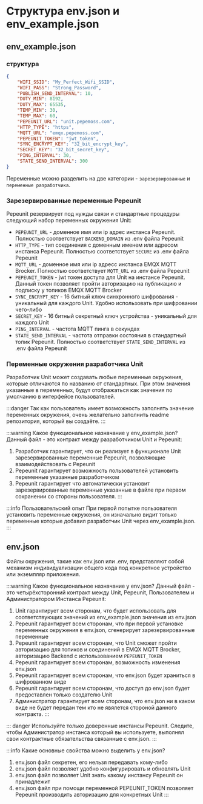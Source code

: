 # Структура env.json и env_example.json

## env_example.json
### структура
```json
{
    "WIFI_SSID": "My_Perfect_Wifi_SSID",
    "WIFI_PASS": "Strong_Password",
    "PUBLISH_SEND_INTERVAL": 10,
    "DUTY_MIN": 8192,
    "DUTY_MAX": 65535,
    "TEMP_MIN": 30,
    "TEMP_MAX": 60,
    "PEPEUNIT_URL": "unit.pepemoss.com",
    "HTTP_TYPE": "https",
    "MQTT_URL": "emqx.pepemoss.com",
    "PEPEUNIT_TOKEN": "jwt_token",
    "SYNC_ENCRYPT_KEY": "32_bit_encrypt_key",
    "SECRET_KEY": "32_bit_secret_key",
    "PING_INTERVAL": 30,
    "STATE_SEND_INTERVAL": 300
}
```

Переменные можно разделить на две категории - `зарезервированные` и `переменные разработчика`.

### Зарезервированные переменные Pepeunit

Pepeunit резервирует под нужды связи и стандартные процедуры следующий набор переменных окружения Unit:
- `PEPEUNIT_URL` - доменное имя или ip адрес инстанса Pepeunit. Полностью соответствует `BACKEND_DOMAIN` из .env файла Pepeunit
- `HTTP_TYPE` - тип соединения с доменным именем или адресом инстанса Pepeunit. Полностью соответствует `SECURE` из .env файла Pepeunit
- `MQTT_URL` - доменное имя или ip адресс инстанса EMQX MQTT Brocker. Полностью соответствует `MQTT_URL` из .env файла Pepeunit
- `PEPEUNIT_TOKEN` - jwt токен доступа для Unit на инстансе Pepeunit. Данный токен позволяет пройти авторизацию на публикацию и подписку у топиков EMQX MQTT Brocker
- `SYNC_ENCRYPT_KEY` - 16 битный ключ синхронного шифрования - уникальный для каждого Unit. Удобно использовать при шифровании чего-либо
- `SECRET_KEY` - 16 битный секретный ключ устройства - уникальный для каждого Unit
- `PING_INTERVAL` - частота MQTT пинга в секундах
- `STATE_SEND_INTERVAL` - частота отправки состояния в стандартный топик Pepeunit. Полностью соответствует `STATE_SEND_INTERVAL` из .env файла Pepeunit

### Переменные окружения разработчика Unit

Разработчик Unit может создавать любые переменные окружения, которые отличаются по названию от стандартных. При этом значения указанные в переменных, будут отображаться как значения по умолчанию в интерфейсе пользователей.

:::danger
Так как пользователь имеет возможность заполнять значение переменных окружения, очень желательно заполнить readme репозитория, который вы создаёте.
:::

:::warning Какое функциональное назначание у env_example.json?
Данный файл - это контракт между разработчиком Unit и Pepeunit:
1. Разработчик гарантирует, что он реализует в функционале Unit зарезервированные переменные Pepeunit, позволяющие взаимодействовать с Pepeunit
1. Pepeunit гарантирует возможность пользователей установить переменные указанные разработчиком
1. Pepeunit гарантирует что автоматически установит зарезервированные переменные указанные в файле при первом сохранении со стороны пользователя.
:::

:::info Пользовательский опыт
При первой попытке пользователя установить переменные окружения, он изначально видит только переменные которые добавил разработчик Unit через env_example.json.
:::

## env.json

Файлы окружения, такие как env.json или .env, представляют собой механизм индивидуализации общего кода под конкретное устройство или экземпляр приложения.

:::warning Какое функциональное назначание у env.json?
Данный файл - это четырёхсторонний контракт между Unit, Pepeunit, Пользователем и Администратором Инстанса Pepeunit:
1. Unit гарантирует всем сторонам, что будет использовать для соответствующих значений из env_example.json значения из env.json
1. Pepeunit гарантирует всем сторонам, что при первой установке переменных окружения в env.json, сгенерирует зарезервированные переменные
1. Pepeunit гарантирует всем сторонам, что Unit сможет пройти авторизацию для топиков и соединений в EMQX MQTT Brocker, авторизацию Backend с использованием `PEPEUNIT_TOKEN`
1. Pepeunit гарантирует всем сторонам, возможность изменения env.json
1. Pepeunit гарантирует всем сторонам, что env.json будет храниться в шифрованном виде
1. Pepeunit гарантирует всем сторонам, что доступ до env.json будет предоставлен только создателю Unit
1. Aдминистратор гарантирует всем сторонам, что env.json ни в каком виде не будет передан тем кто не явялется стороной данного контракта.
:::

::: danger
Используйте только доверенные инстансы Pepeunit. Следите, чтобы Администратор инстанса который вы используете, выполнял свои контрактные обязательства связанные с env.json.
:::

:::info Какие основные свойства можно выделить у env.json?
1. env.json файл секретен, его нельзя передавать кому-либо
1. env.json файл позволяет удобно конфигурировать и обновлять Unit
1. env.json файл позволяет Unit знать какому инстансу Pepeunit он принадлежит
1. env.json файл при помощи переменной PEPEUNIT_TOKEN позволяет Pepeunit производить авторизацию для конкретных Unit
:::